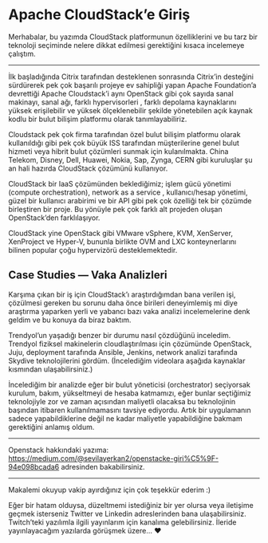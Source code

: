 # Apache CloudStack’e Giriş

Merhabalar, bu yazımda CloudStack platformunun özelliklerini ve bu tarz bir teknoloji seçiminde nelere dikkat edilmesi gerektiğini kısaca incelemeye çalıştım.

---

İlk başladığında Citrix tarafından desteklenen sonrasında Citrix’in desteğini sürdürerek pek çok başarılı projeye ev sahipliği yapan Apache Foundation’a devrettiği Apache Cloudstack’i aynı OpenStack gibi çok sayıda sanal makinayı, sanal ağı, farklı hypervisorleri , farklı depolama kaynaklarını yüksek erişilebilir ve yüksek ölçeklenebilir şekilde yönetebilen açık kaynak kodlu bir bulut bilişim platformu olarak tanımlayabiliriz.

Cloudstack pek çok firma tarafından özel bulut bilişim platformu olarak kullanıldığı gibi pek çok büyük ISS tarafından müşterilerine genel bulut hizmeti veya hibrit bulut çözümleri sunmak için kulanılmakta. China Telekom, Disney, Dell, Huawei, Nokia, Sap, Zynga, CERN gibi kuruluşlar şu an hali hazırda CloudStack çözümünü kullanıyor.

CloudStack bir IaaS çözümünden beklediğimiz; işlem gücü yönetimi (compute orchestration), network as a service , kullanıcı/hesap yönetimi, güzel bir kullanıcı arabirimi ve bir API gibi pek çok özelliği tek bir çözümde birleştiren bir proje. Bu yönüyle pek çok farklı alt projeden oluşan OpenStack’den farklılaşıyor.

CloudStack yine OpenStack gibi VMware vSphere, KVM, XenServer, XenProject ve Hyper-V, bununla birlikte OVM and LXC konteynerlarını bilinen popular çoğu hypervizörü desteklemektedir.

## Case Studies — Vaka Analizleri

Karşıma çıkan bir iş için CloudStack’ı araştırdığımdan bana verilen işi, çözülmesi gereken bu sorunu daha önce birileri deneyimlemiş mi diye araştırma yaparken yerli ve yabancı bazı vaka analizi incelemelerine denk geldim ve bu konuya da biraz baktım.

Trendyol’un yaşadığı benzer bir durumu nasıl çözdüğünü inceledim. Trendyol fiziksel makinelerin cloudlaştırılması için çözümünde OpenStack, Juju, deployment tarafında Ansible, Jenkins, network analizi tarafında Skydive teknolojilerini gördüm. (İncelediğim videolara aşağıda kaynaklar kısmından ulaşabilirsiniz.)

İncelediğim bir analizde eğer bir bulut yöneticisi (orchestrator) seçiyorsak kurulum, bakım, yükseltmeyi de hesaba katmamızı, eğer bunlar seçtiğimiz teknolojiyle zor ve zaman açısından maliyetli olacaksa bu teknolojinin başından itibaren kullanılmamasını tavsiye ediyordu. Artık bir uygulamanın sadece yapabildiklerine değil ne kadar maliyetle yapabildiğine bakmam gerektiğini anlamış oldum.

---

Openstack hakkındaki yazıma: <https://medium.com/@sevilayerkan2/openstacke-giri%C5%9F-94e098bcada6> adresinden bakabilirsiniz.

---

Makalemi okuyup vakip ayırdığınız için çok teşekkür ederim :)

Eğer bir hatam olduysa, düzeltmemi istediğiniz bir yer olursa veya iletişime geçmek isterseniz Twitter ve Linkedin adreslerinden bana ulaşabilirsiniz. Twitch’teki yazılımla ilgili yayınlarım için kanalıma gelebilirsiniz. İleride yayınlayacağım yazılarda görüşmek üzere… ❤
